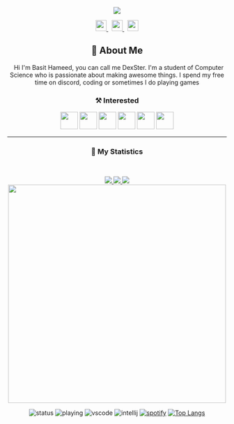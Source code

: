 <div align = "center">

<p align="center">
    <a href="https://basitshahidhamid.wixsite.com/dexstercodes">
        <img src="https://res.cloudinary.com/practicaldev/image/fetch/s--rIMJB0Lh--/c_imagga_scale,f_auto,fl_progressive,h_420,q_auto,w_1000/https://dev-to-uploads.s3.amazonaws.com/uploads/articles/881jdm7sdnril6hn3f3l.PNG" />
    </a>
</p>
<p align="center">
    <a href="https://basitshahidhamid.wixsite.com/dexstercodes">
        <img src="https://www.export-entreprises.com/wp-content/themes/ee-jnhey/img/solutions/sub/trade-portal/hero-icon-sub-trade-portal.svg" width="25px" />
    </a>
    &nbsp;
    <a href="https://github.com/DexSterTheDev/">
        <img src="https://static.wixstatic.com/media/d323bd_d84bd6dda971456e97010225b1d00d1d~mv2.png/v1/fill/w_30,h_30,al_c,q_85,usm_0.66_1.00_0.01/d323bd_d84bd6dda971456e97010225b1d00d1d~mv2.webp" width="25px" />
    </a>
    &nbsp;
    <a href="https://twitter.com/iambasithameed/">
        <img src="https://static.wixstatic.com/media/c4392d634a0148fda8b7b2b0ad98293b.png/v1/fill/w_30,h_30,al_c,q_85,usm_0.66_1.00_0.01/c4392d634a0148fda8b7b2b0ad98293b.webp" width="25px" />
    </a>
</p>


## :bust_in_silhouette: About Me
&nbsp;
Hi I'm Basit Hameed,  you can call me DexSter. I'm a student of Computer Science who is passionate about making awesome things. I spend my free time on discord, coding or sometimes I do playing games

### ⚒️ Interested
<img width="40px" src="https://cdn.discordapp.com/emojis/813907629989691442.png?v=1" />
<img width="40px" src="https://cdn.discordapp.com/emojis/230394175080628234.png?v=1" />
<img width="40px" src="https://cdn.discordapp.com/emojis/813907670176104478.png?v=1" />
<img width="40px" src="https://cdn.discordapp.com/emojis/813908546852880405.png?v=1" />
<img width="40px" src="https://cdn.discordapp.com/emojis/754345609384951940.gif?v=1" />
<img width="40px" src="https://cdn.discordapp.com/emojis/754345273328664676.gif?v=1" />
  
<hr>
 
 ### 🔖 My Statistics
&nbsp;
<p align="center">
    <a href="https://github.com/DexSterTheDev/">
        <img src="https://github-readme-stats.vercel.app/api?username=DexSterTheDev&hide=issues,prs&count_private=true&show_owner=true&show_icons=true&bg_color=0d1117&title_color=ffffff&text_color=ffffff&icon_color=db1cff&hide_border=true/" />
    </a>
 <a href="https://github.com/DexSterTheDev/">
        <img src="https://github-readme-stats.vercel.app/api/top-langs/?username=DexSterTheDevv&layout=compact&count_private=true&langs_count=8&card_width=445&bg_color=0d1117&title_color=ffffff&text_color=ffffff&icon_color=db1cff&hide_border=true/" />
    </a>
<a href="https://github.com/DexSterTheDev/">
        <img src="https://github-readme-streak-stats.herokuapp.com?user=DexSterTheDev&hide_border=true&background=0D1117&currStreakLabel=FFFFFF&sideLabels=FFFFFF&currStreakNum=FFFFFF&dates=FFFFFF&sideNums=FFFFFF&fire=db1cff&ring=db1cff&stroke=FFFFFFFF)](https://git.io/streak-stats" />
    </a>
 <a href="https://open.spotify.com/user/zrei8evwinfjy9d27fjon68hh?si=eed83da070104091">
        <img src="https://spotify-github-profile.vercel.app/api/view?uid=zrei8evwinfjy9d27fjon68hh&cover_image=true&theme=novatorem" width="500px"/>
    </a>
</p>

![status](https://dev.discordprofiles.me/badge/status/614872428732088326?style=flat-square)
![playing](https://dev.discordprofiles.me/badge/playing/614872428732088326?style=flat-square)
![vscode](https://dev.discordprofiles.me/badge/vscode/614872428732088326?style=flat-square)
![intellij](https://dev.discordprofiles.me/badge/intellij/614872428732088326?style=flat-square)
[![spotify](https://dev.discordprofiles.me/badge/spotify/614872428732088326614872428732088326?style=flat-square)](https://dev.discordprofiles.me/openspotify/614872428732088326?style=flat-square)
[![Top Langs](https://github-readme-stats.vercel.app/api/top-langs/?username=dexsterthedev)](https://github.com/dexsterthedev/github-readme-stats)


    
</div>



